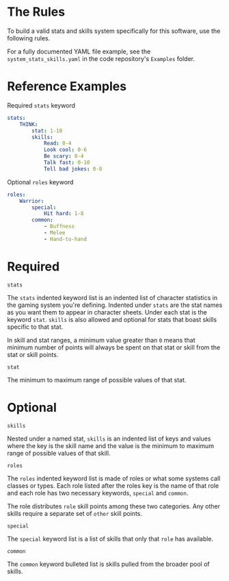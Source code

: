 # The Rules

To build a valid stats and skills system specifically for this software, use the following rules.

For a fully documented YAML file example, see the `system_stats_skills.yaml` in the code repository's `Examples` folder.

# Reference Examples

Required `stats` keyword

```yaml
stats:
    THINK:
        stat: 1-18
        skills:
            Read: 0-4
            Look cool: 0-6
            Be scary: 0-4
            Talk fast: 0-10
            Tell bad jokes: 0-8
```

Optional `roles` keyword

```yaml
roles:
    Warrior:
        special:
            Hit hard: 1-8
        common:
            - Buffness
            - Melee
            - Hand-to-hand
```

# Required

`stats`

The `stats` indented keyword list is an indented list of character statistics in the gaming system you're defining.  Indented under `stats` are the stat names as you want them to appear in character sheets.  Under each stat is the keyword `stat`.  `skills` is also allowed and optional for stats that boast skills specific to that stat.

In skill and stat ranges, a minimum value greater than `0` means that minimum number of points will always be spent on that stat or skill from the stat or skill points.

`stat`

The minimum to maximum range of possible values of that stat.

# Optional

`skills`

Nested under a named stat, `skills` is an indented list of keys and values where the key is the skill name and the value is the minimum to maximum range of possible values of that skill.

`roles`

The `roles` indented keyword list is made of roles or what some systems call classes or types.  Each role listed after the roles key is the name of that role and each role has two necessary keywords, `special` and `common`.

The role distributes `role` skill points among these two categories.  Any other skills require a separate set of `other` skill points.

`special`

The `special` keyword list is a list of skills that only that `role` has available.

`common`

The `common` keyword bulleted list is skills pulled from the broader pool of skills.

